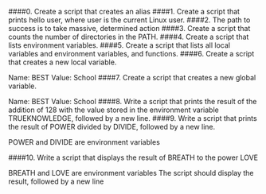 ####0. Create a script that creates an alias
####1. Create a script that prints hello user, where user is the current Linux user.
####2. The path to success is to take massive, determined action
####3. Create a script that counts the number of directories in the PATH.
####4. Create a script that lists environment variables.
####5. Create a script that lists all local variables and environment variables, and functions.
####6. Create a script that creates a new local variable.

Name: BEST
Value: School
####7. Create a script that creates a new global variable.

Name: BEST
Value: School
####8. Write a script that prints the result of the addition of 128 with the value stored in the environment variable TRUEKNOWLEDGE, followed by a new line.
####9. Write a script that prints the result of POWER divided by DIVIDE, followed by a new line.

POWER and DIVIDE are environment variables

####10. Write a script that displays the result of BREATH to the power LOVE

BREATH and LOVE are environment variables
The script should display the result, followed by a new line


